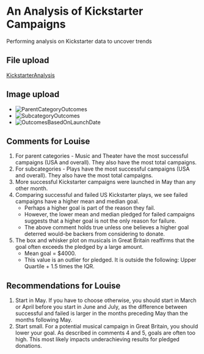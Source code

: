 # An Analysis of Kickstarter Campaigns
Performing analysis on Kickstarter data to uncover trends 

## File upload
[KickstarterAnalysis](path/to/KickstarterAnalysis.xlxs)

## Image upload
* ![ParentCategoryOutcomes](path/to/ParentCategoryOutcomes.png)
* ![SubcategoryOutcomes](path/to/SubcategoryOutcomes.png)
* ![OutcomesBasedOnLaunchDate](path/to/OutcomesBasedOnLaunchDate.png)

## Comments for Louise

1. For parent categories - Music and Theater have the most successful campaigns (USA and overall). They also have the most total campaigns. 
2. For subcategories - Plays have the most successful campaigns (USA and overall). They also have the most total campaigns.
3. More successful Kickstarter campaigns were launched in May than any other month. 
4. Comparing successful and failed US Kickstarter plays, we see failed campaigns have a higher mean and median goal. 
    * Perhaps a higher goal is part of the reason they fail. 
    * However, the lower mean and median pledged for failed campaigns suggests that a higher goal is not the only reason for failure. 
    * The above comment holds true unless one believes a higher goal deterred would-be backers from considering to donate. 
5. The box and whisker plot on musicals in Great Britain reaffirms that the goal often exceeds the pledged by a large amount. 
    * Mean goal = $4000. 
    * This value is an outlier for pledged. It is outside the following: Upper Quartile + 1.5 times the IQR. 

## Recommendations for Louise

1. Start in May. If you have to choose otherwise, you should start in March or April before you start in June and July, as the difference between successful and failed is larger in the months preceding May than the months following May. 
2. Start small. For a potential musical campaign in Great Britain, you should lower your goal. As described in comments 4 and 5, goals are often too high. This most likely impacts underachieving results for pledged donations. 







